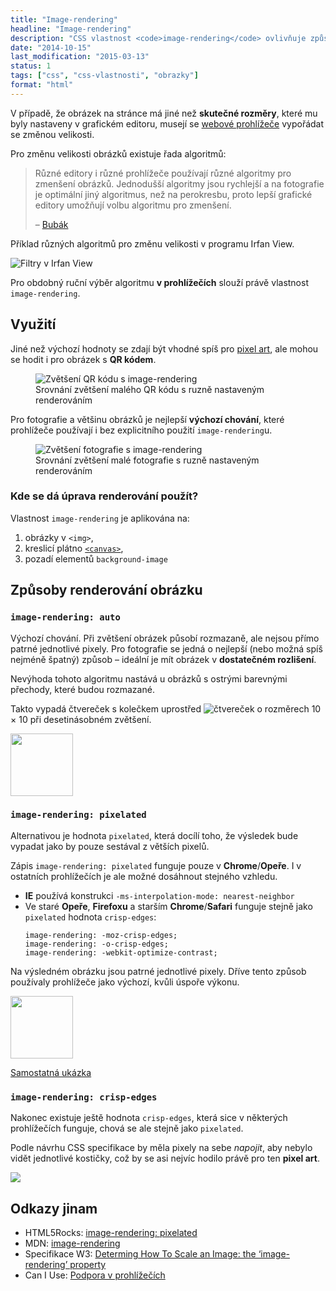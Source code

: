 ```yaml
---
title: "Image-rendering"
headline: "Image-rendering"
description: "CSS vlastnost <code>image-rendering</code> ovlivňuje způsob, kterým se v prohlížeči zvětšují/zmenšují obrázky."
date: "2014-10-15"
last_modification: "2015-03-13"
status: 1
tags: ["css", "css-vlastnosti", "obrazky"]
format: "html"
---
```


<p>V případě, že obrázek na stránce má jiné než <b>skutečné rozměry</b>, které mu byly nastaveny v grafickém editoru, musejí se <a href="/webove-prohlizece">webové prohlížeče</a> vypořádat se změnou velikosti.</p>

<p>Pro změnu velikosti obrázků existuje řada algoritmů:</p>

<blockquote>
  <p>Různé editory i různé prohlížeče používají různé algoritmy pro zmenšení obrázků. Jednodušší algoritmy jsou rychlejší a na fotografie je optimální jiný algoritmus, než na perokresbu, proto lepší grafické editory umožňují volbu algoritmu pro zmenšení.</p>
  <p class="autor">– <a href="http://teststranek.kvalitne.cz/">Bubák</a></p>
</blockquote>







<p>Příklad různých algoritmů pro změnu velikosti v programu Irfan View.</p>

<p>
  <img src="/files/image-rendering/filtry.png" alt="Filtry v Irfan View" class="border">
</p>










<p>Pro obdobný ruční výběr algoritmu <b>v prohlížečích</b> slouží právě vlastnost <code>image-rendering</code>.</p>



<h2 id="vyuziti">Využití</h2>

<p>Jiné než výchozí hodnoty se zdají být vhodné spíš pro <a href="http://en.wikipedia.org/wiki/Pixel_art">pixel art</a>, ale mohou se hodit i pro obrázek s <b>QR kódem</b>.</p>

<figure>
  <img src="/files/image-rendering/qr-kody.png" alt="Zvětšení QR kódu s image-rendering" class="border">
  <figcaption>Srovnání zvětšení malého QR kódu s ruzně nastaveným renderováním</figcaption>
</figure>








<p>Pro fotografie a většinu obrázků je nejlepší <b>výchozí chování</b>, které prohlížeče používají i bez explicitního použití <code>image-rendering</code>u.</p>


<figure>
  <img src="/files/image-rendering/fotka.png" alt="Zvětšení fotografie s image-rendering" class="border">
  <figcaption>Srovnání zvětšení malé fotografie s ruzně nastaveným renderováním</figcaption>
</figure>













<h3 id="kde">Kde se dá úprava renderování použít?</h3>

<p>Vlastnost <code>image-rendering</code> je aplikována na:</p>

<ol>
  <li>obrázky v <code>&lt;img></code>,</li>
  <li>kreslicí plátno <a href="/canvas"><code>&lt;canvas></code></a>,</li>
  
  <li>pozadí elementů <code>background-image</code></li>
</ol>





<h2 id="hodnoty">Způsoby renderování obrázku</h2>

<h3 id="auto"><code>image-rendering: auto</code></h3>

<p>Výchozí chování. Při zvětšení obrázek působí rozmazaně, ale nejsou přímo patrné jednotlivé pixely. Pro fotografie se jedná o nejlepší (nebo možná spíš nejméně špatný) způsob – ideální je mít obrázek v <b>dostatečném rozlišení</b>.</p>

<p>Nevýhoda tohoto algoritmu nastává u obrázků s ostrými barevnými přechody, které budou rozmazané.</p>

<p>Takto vypadá čtvereček s kolečkem uprostřed <img src="/files/image-rendering/ctverecek.png" alt="čtvereček" style="display: inline"> o rozměrech 10 × 10 při desetinásobném zvětšení.</p>

<div class="live">
  <p>
    <img src="/files/image-rendering/ctverecek.png" width="100">
  </p>  
</div>








<h3 id="pixelated"><code>image-rendering: pixelated</code></h3>

<p>Alternativou je hodnota <code>pixelated</code>, která docílí toho, že výsledek bude vypadat jako by pouze sestával z větších pixelů.</p>

<p>Zápis <code>image-rendering: pixelated</code> funguje pouze v <b>Chrome</b>/<b>Opeře</b>. I v ostatních prohlížečích je ale možné dosáhnout stejného vzhledu.</p>

<ul>
  <li><b>IE</b> používá konstrukci <code>-ms-interpolation-mode: nearest-neighbor</code></li>
  <li>Ve staré <b>Opeře</b>, <b>Firefoxu</b> a starším <b>Chrome</b>/<b>Safari</b> funguje stejně jako <code>pixelated</code> hodnota <code>crisp-edges</code>:
    <pre><code>image-rendering: -moz-crisp-edges;
image-rendering: -o-crisp-edges;
image-rendering: -webkit-optimize-contrast;</code></pre>
  </li>
</ul>

<p>Na výsledném obrázku jsou patrné jednotlivé pixely. Dříve tento způsob používaly prohlížeče jako výchozí, kvůli úspoře výkonu.</p>

<div class="live">
  <style>
    .pixely {
      image-rendering: -moz-crisp-edges;
      image-rendering: -o-crisp-edges;
      image-rendering: -webkit-optimize-contrast;
      image-rendering: pixelated;
      -ms-interpolation-mode: nearest-neighbor;  
    }</style>
  <p>
    <img class="pixely" src="/files/image-rendering/ctverecek.png" width="100">
  </p>  
</div>

<p><a href="https://kod.djpw.cz/nllb">Samostatná ukázka</a></p>

<h3 id="crisp-edges"><code>image-rendering: crisp-edges</code></h3>

<p>Nakonec existuje ještě hodnota <code>crisp-edges</code>, která sice v některých prohlížečích funguje, chová se ale stejně jako <code>pixelated</code>.</p>

<p>Podle návrhu CSS specifikace by měla pixely na sebe <i>napojit</i>, aby nebylo vidět jednotlivé kostičky, což by se asi nejvíc hodilo právě pro ten <b>pixel art</b>.</p>

<p>
  <img class="border" src="/files/image-rendering/srovnani.png">
</p>
























<h2 id="odkazy">Odkazy jinam</h2>

<ul>
  <li>HTML5Rocks: <a href="http://updates.html5rocks.com/2015/01/pixelated">image-rendering: pixelated</a></li>
  
  <li>MDN: <a href="https://developer.mozilla.org/en-US/docs/Web/CSS/image-rendering">image-rendering</a></li>
  
  <li>Specifikace W3: <a href="http://dev.w3.org/csswg/css-images-3/#the-image-rendering">Determing How To Scale an Image: the ‘image-rendering’ property</a></li>
  
  <li>Can I Use: <a href="http://caniuse.com/#feat=css-crisp-edges">Podpora v prohlížečích</a></li>
</ul>